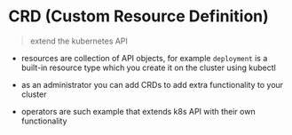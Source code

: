 # CRD (Custom Resource Definition)

> extend the kubernetes API

- resources are collection of API objects, for example `deployment` is a built-in resource type which you create it on the cluster using kubectl

- as an administrator you can add CRDs to add extra functionality to your cluster

- operators are such example that extends k8s API with their own functionality
